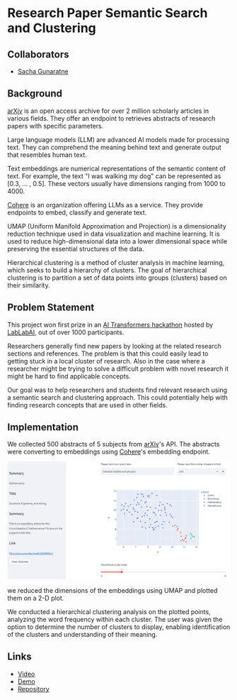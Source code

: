 # Research Paper Semantic Search and Clustering

## <span> Collaborators </span>

- [Sacha Gunaratne](https://www.linkedin.com/in/sachagunaratne/)

## <span> Background </span>

[arXiv](https://arxiv.org/) is an open access archive for over 2 million scholarly articles in various fields. They offer an endpoint to retrieves abstracts of research papers with specific parameters.

Large language models (LLM) are advanced AI models made for processing text. They can comprehend the meaning behind text and generate output that resembles human text.

Text embeddings are numerical representations of the semantic content of text. For example, the text "I was walking my dog" can be represented as [0.3, ... , 0.5]. These vectors usually have dimensions ranging from 1000 to 4000.

[Cohere](https://cohere.ai/) is an organization offering LLMs as a service. They provide endpoints to embed, classify and generate text.

UMAP (Uniform Manifold Approximation and Projection) is a dimensionality reduction technique used in data visualization and machine learning. It is used to reduce high-dimensional data into a lower dimensional space while preserving the essential structures of the data.

Hierarchical clustering is a method of cluster analysis in machine learning, which seeks to build a hierarchy of clusters. The goal of hierarchical clustering is to partition a set of data points into groups (clusters) based on their similarity.

## <span> Problem Statement </span>

This project won first prize in an [AI Transformers hackathon](https://lablab.ai/event/transforming-with-transformers) hosted by [LabLabAI](https://lablab.ai/), out of over 1000 participants.

Researchers generally find new papers by looking at the related research sections and references. The problem is that this could easily lead to getting stuck in a local cluster of research. Also in the case where a researcher might be trying to solve a difficult problem with novel research it might be hard to find applicable concepts.

Our goal was to help researchers and students find relevant research using a semantic search and clustering approach. This could potentially help with finding research concepts that are used in other fields.

## <span> Implementation </span>

We collected 500 abstracts of 5 subjects from [arXiv](https://arxiv.org/)'s API. The abstracts were converting to embeddings using [Cohere](https://cohere.ai/)'s embedding endpoint.

![Implementation](images/rp_ss/semantic_search.png)

we reduced the dimensions of the embeddings using UMAP and plotted them on a 2-D plot.

We conducted a hierarchical clustering analysis on the plotted points, analyzing the word frequency within each cluster. The user was given the option to determine the number of clusters to display, enabling identification of the clusters and understanding of their meaning.

## <span> Links </span>

- [Video](https://lablab.ai/event/transforming-with-transformers/hummingbirds/Research%2520Paper%2520Clustering)
- [Demo](https://kael558-redesigned-spoon-ui-em33xz.streamlit.app/)
- [Repository](https://github.com/kael558/redesigned-spoon)

